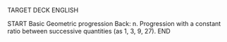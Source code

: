 TARGET DECK
ENGLISH

START
Basic
Geometric progression
Back: n. Progression with a constant ratio between successive quantities (as 1, 3, 9, 27).
END
